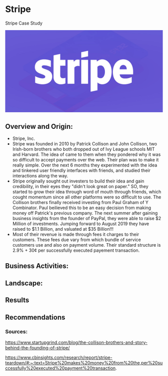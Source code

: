 # Stripe
Stripe Case Study

![Stripe](Stripe/stripe-logo.jpg)

## Overview and Origin:
* Stripe, Inc.
* Stripe was founded in 2010 by Patrick Collison and John Collison, two Irish-born brothers who both dropped out of Ivy League schools MIT and Harvard. The idea of came to them when they pondered why it was so difficult to accept payments over the web. Their plan was to make it really simple. Over the next 6 months they experimented with the idea and tinkered user friendly interfaces with friends, and studied their interactions along the way.
* Stripe originally sought out investers to build their idea and gain credibility, in their eyes they "didn't look great on paper." SO, they started to grow their idea through word of mouth through friends, which cought momentum since all other platforms were so difficult to use. The Collison brothers finally received investing from Paul Graham of Y Combinator. Paul beilieved this to be an easy decision from making money off Patrick's previous company. The next summer after gaining business insights from the founder of PayPal, they were able to raise $2 Million of investments. Jumping forward to August 2019 they have raised to $1.1 Billion, and valuated at $35 Billion!!!
* Most of their revenue is made through fees it charges to their customers. These fees due vary from which bundle of service customers use and also on payment volume. Their standard structure is 2.9% + 30¢ per successfully executed payement transaction.

## Business Activities:


## Landscape:


## Results


## Recommendations



### Sources:

https://www.startupgrind.com/blog/the-collison-brothers-and-story-behind-the-founding-of-stripe/

https://www.cbinsights.com/research/report/stripe-teardown/#:~:text=Stripe%20makes%20money%20from%20the,per%20successfully%20executed%20payment%20transaction.